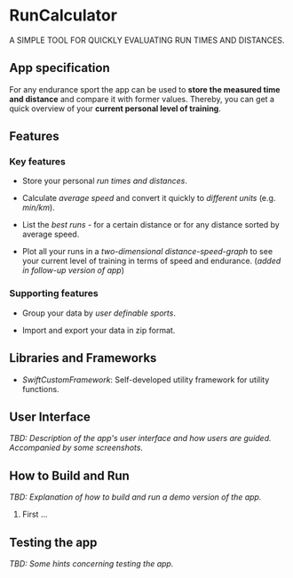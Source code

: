 # RunCalculator

A SIMPLE TOOL FOR QUICKLY EVALUATING RUN TIMES AND DISTANCES.


## App specification

For any endurance sport the app can be used to **store the measured time and distance** and compare it with former values. Thereby, you can get a quick overview of your **current personal level of training**.


## Features

### Key features

* Store your personal _run times and distances_.

* Calculate _average speed_ and convert it quickly to _different units_ (e.g. _min/km_).

* List the _best runs_ - for a certain distance or for any distance sorted by average speed.

* Plot all your runs in a _two-dimensional distance-speed-graph_ to see your current level of training in terms of speed and endurance. (_added in follow-up version of app_)


### Supporting features


* Group your data by _user definable sports_.

* Import and export your data in zip format.


## Libraries and Frameworks

* _SwiftCustomFramework_: Self-developed utility framework for utility functions.


## User Interface

_TBD: Description of the app's user interface and how users are guided. Accompanied by some screenshots._


## How to Build and Run

_TBD: Explanation of how to build and run a demo version of the app._

1. First ...


## Testing the app

_TBD: Some hints concerning testing the app._


